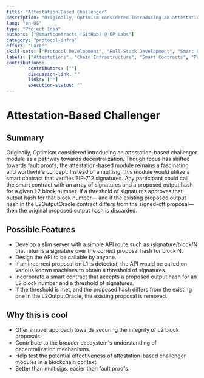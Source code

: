 ```yaml
---
title: "Attestation-Based Challenger"
description: "Originally, Optimism considered introducing an attestation-based challenger module as a pathway towards decentralization. Though focus has shifted towards fault proofs, the attestation-based module remains a fascinating and worthwhile concept. Instead of a multisig, this module would utilize a smart contract that verifies EIP-712 signatures. "
lang: "en-US"
type: "Project Idea"
authors: ["@smartcontracts (GitHub) @ OP Labs"]
category: "protocol-infra"
effort: "Large"
skill-sets: ["Protocol Development", "Full Stack Development", "Smart Contract Development"]
labels: ["Attestations", "Chain Infrastructure", "Smart Contracts", "Protocol"]
contributions: 
        contributors: [""]
        discussion-link: ""
        links: [""]
        execution-status: ""
---
```


# Attestation-Based Challenger

## Summary

Originally, Optimism considered introducing an attestation-based challenger module as a pathway towards decentralization. Though focus has shifted towards fault proofs, the attestation-based module remains a fascinating and worthwhile concept. Instead of a multisig, this module would utilize a smart contract that verifies EIP-712 signatures. Any participant could call the smart contract with an array of signatures and a proposed output hash for a given L2 block number. If a threshold of signatures approves that output hash for that block number— and if the existing proposed output hash in the L2OutputOracle contract differs from the signed-off proposal—then the original proposed output hash is discarded.

## Possible Features

- Develop a slim server with a simple API route such as /signature/block/N that returns a signature over the correct proposal hash for block N.
- Design the API to be callable by anyone.
- If an incorrect proposal on L1 is detected, the API would be called on various known machines to obtain a threshold of signatures.
- Incorporate a smart contract that accepts a proposed output hash for an L2 block number and a threshold of signatures.
- If the threshold is met, and the proposed hash differs from the existing one in the L2OutputOracle, the existing proposal is removed.

## Why this is cool

- Offer a novel approach towards securing the integrity of L2 block proposals.
- Contribute to the broader ecosystem's understanding of decentralization mechanisms.
- Help test the potential effectiveness of attestation-based challenger modules in a blockchain context.
- Better than multisigs, easier than fault proofs.
